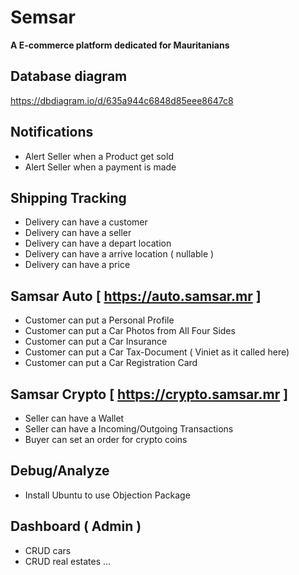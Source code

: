 # Semsar
**A E-commerce platform dedicated for Mauritanians**


## Database diagram
https://dbdiagram.io/d/635a944c6848d85eee8647c8

## Notifications
- Alert Seller when a Product get sold
- Alert Seller when a payment is made

## Shipping Tracking
- Delivery can have a customer
- Delivery can have a seller
- Delivery can have a depart location
- Delivery can have a arrive location ( nullable )
- Delivery can have a price

## Samsar Auto [ https://auto.samsar.mr ]
- Customer can put a Personal Profile
- Customer can put a Car Photos from All Four Sides
- Customer can put a Car Insurance
- Customer can put a Car Tax-Document ( Viniet as it called here)
- Customer can put a Car Registration Card

## Samsar Crypto [ https://crypto.samsar.mr ]
- Seller can have a Wallet
- Seller can have a Incoming/Outgoing Transactions
- Buyer can set an order for crypto coins

## Debug/Analyze
 - Install Ubuntu to use Objection Package

## Dashboard ( Admin )
- CRUD cars
- CRUD real estates
...